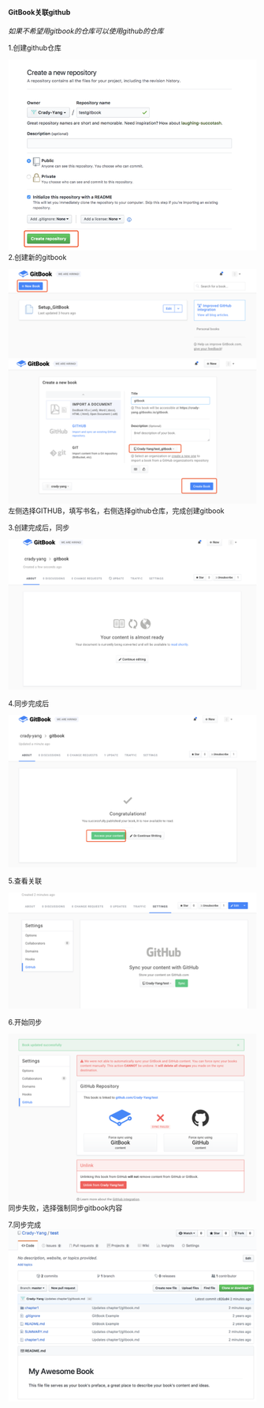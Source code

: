#### 

#### GitBook关联github

_如果不希望用gitbook的仓库可以使用github的仓库_

1.创建github仓库

![](/assets/gitbook_1.png)2.创建新的gitbook

![](/assets/gitbook_2.png)![](/assets/gitbook_3.png)左侧选择GITHUB，填写书名，右侧选择github仓库，完成创建gitbook

3.创建完成后，同步

![](/assets/gitbook_4.png)

4.同步完成后

![](/assets/gitbook_5.png)

5.查看关联

![](/assets/gitbook_7.png)

6.开始同步

![](/assets/gitbook_8.png)同步失败，选择强制同步gitbook内容

7.同步完成![](/assets/gitbook_9.png)


